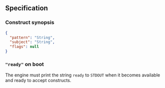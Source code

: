 ## Specification

### Construct synopsis

```json
{
  "pattern": "String",
  "subject": "String",
  "flags": null
}
```

### `"ready"` on boot

The engine must print the string `ready` to `STDOUT` when it becomes available
and ready to accept constructs.